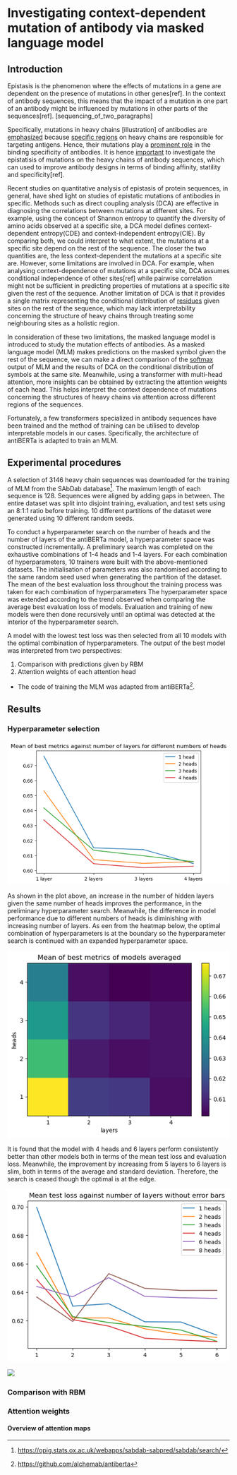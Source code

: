 # Investigating context-dependent mutation of antibody via masked language model

<!-- add coauthors-->

## Introduction

Epistasis is the phenomenon where the effects of mutations in a gene are dependent on the presence of mutations in other genes[ref]. In the context of antibody sequences, this means that the impact of a mutation in one part of an antibody might be influenced by mutations in other parts of the sequences[ref]. [sequencing_of_two_paragraphs]

Specifically, mutations in heavy chains [illustration] of antibodies are <u>emphasized</u> because <u>specific regions</u> on heavy chains are responsible for targeting antigens. Hence, their mutations play a <u>prominent role</u> in the binding specificity of antibodies. It is hence <u>important</u> to investigate the epistatisis of mutations on the heavy chains of antibody sequences, which can used to improve antibody designs in terms of binding affinity, statility and specificity[ref].

<!-- impact of epistasis on antibody affinity -->

Recent studies on quantitative analysis of epistasis of protein sequences, in general, have shed light on studies of epistatic mutations of antibodies in specific. Methods such as direct coupling analysis (DCA) are effective in diagnosing the correlations between mutations at different sites. For example, using the concept of Shannon entropy to quantify the diversity of amino acids observed at a specific site, a DCA model defines context-dependent entropy(CDE) and context-independent entropy(CIE). By comparing both, we could interpret to what extent, the mutations at a specific site depend on the rest of the sequence. The closer the two quantities are, the less context-dependent the mutations at a specific site are. <!-- more formal -->
However, some limitations are involved in DCA. For example, when analysing context-dependence of mutations at a specific site, DCA assumes conditional independence of other sites[ref] while pairwise correlation might not be sufficient in predicting properties of mutations at a specific site given the rest of the sequence. Another limitation of DCA is that it provides a single matrix representing the conditional distribution of <u>residues</u> given sites on the rest of the sequence, which may lack interpretability concerning the structure of heavy chains through treating some neighbouring sites as a holistic region.

In consideration of these two limitations, the masked language model is introduced to study the mutation effects of antibodies. As a masked language model (MLM) makes predictions on the masked symbol given the rest of the sequence, we can make a direct comparison of the <u>softmax</u> output of MLM and the results of DCA on the conditional distribution of symbols at the same site. Meanwhile, using a transformer with multi-head attention, more insights can be obtained by extracting the attention weights of each head. This helps interpret the context dependence of mutations concerning the structures of heavy chains via attention across different regions of the sequences.

<!-- introduce transformers -->

Fortunately, a few transformers specialized in antibody sequences have been trained and the method of training can be utilised to develop interpretable models in our cases. Specifically, the architecture of antiBERTa is adapted to train an MLM. <!-- introduce bert -->

## Experimental procedures

A selection of 3146 heavy chain sequences was downloaded for the training of MLM from the SAbDab database[^sabdab]. The maximum length of each sequence is 128. Sequences were aligned by adding gaps in between. The entire dataset was split into disjoint training, evaluation, and test sets using an 8:1:1 ratio before training. 10 different partitions of the dataset were generated using 10 different random seeds.

<!-- include introduction of vocabulary-->

To conduct a hyperparameter search on the number of heads and the number of layers of the antiBERTa model, a hyperparameter space was constructed incrementally. A preliminary search was completed on the exhaustive combinations of 1-4 heads and 1-4 layers. For each combination of hyperparameters, 10 trainers were built with the above-mentioned datasets. The initialisation of parameters was also randomised according to the same random seed used when generating the partition of the dataset. <!-- describe MLM prob etc --> The mean of the best evaluation loss throughout the training process was taken for each combination of hyperparameters
The hyperparameter space was extended according to the trend observed when comparing the average best evaluation loss of models. Evaluation and training of new models were then done recursively until an optimal was detected at the interior of the hyperparameter search.

A model with the lowest test loss was then selected from all 10 models with the optimal combination of hyperparameters. The output of the best model was interpreted from two perspectives:

1. Comparison with predictions given by RBM <!-- introduction of RBM-->
2. Attention weights of each attention head

* The code of training the MLM was adapted from antiBERTa[^antiberta].
  <!-- hidden size and other setting -->

## Results

### Hyperparameter selection

![](plots/hs-4-4-by-head.png)

As shown in the plot above, an increase in the number of hidden layers given the same number of heads improves the performance, in the preliminary hyperparameter search. Meanwhile, the difference in model performance due to different numbers of heads is diminishing with increasing number of layers. As een from the heatmap below, the optimal combination of hyperparameters is at the boundary so the hyperparameter search is continued with an expanded hyperparameter space.

![](plots/heatmap-4-4.png)

It is found that the model with 4 heads and 6 layers perform consistently better than other models both in terms of the mean test loss and evaluation loss. Meanwhile, the improvement by increasing from 5 layers to 6 layers is slim, both in terms of the average and standard deviation. Therefore, the search is ceased though the optimal is at the edge.

![](plots/hs-6-6-test.png)

![](error-bar-test-labelled.png)

### Comparison with RBM

### Attention weights

#### Overview of attention maps

[^antiberta]: https://github.com/alchemab/antiberta
[^attention-interpret]: https://arxiv.org/pdf/2006.15222.pdf
[^sabdab]: https://opig.stats.ox.ac.uk/webapps/sabdab-sabpred/sabdab/search/
